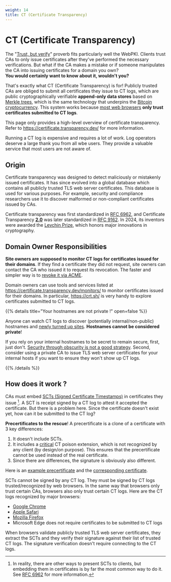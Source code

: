```yaml
---
weight: 14
title: CT (Certificate Transparency)
---
```


# CT (Certificate Transparency)

The "[Trust, but verify](https://en.wikipedia.org/wiki/Trust,_but_verify)"
proverb fits particularly well the WebPKI. Clients trust CAs to only issue
certificates after they've performed the necessary verifications. But what if
the CA makes a mistake or if someone manipulates the CA into issuing
certificates for a domain you own? \
**You would certainly want to know about it, wouldn't you?**

That's exactly what CT (Certificate Transparency) is for! Publicly trusted CAs
are obliged to submit all certificates they issue to CT logs, which are public
cryptographically verifiable **append-only data stores** based on
[Merkle trees](https://en.wikipedia.org/wiki/Merkle_tree), which is the same
technology that underpins the
[Bitcoin cryptocurrency](https://en.wikipedia.org/wiki/Bitcoin). This system
works because
[most web browsers](https://developer.mozilla.org/en-US/docs/Web/Security/Certificate_Transparency#browser_requirements)
**only trust certificates submitted to CT logs**.

This page only provides a high-level overview of certificate transparency. Refer
to https://certificate.transparency.dev/ for more information.

Running a CT log is expensive and requires a lot of work. Log operators deserve
a large thank you from all wbe users. They provide a valuable service that most
users are not aware of.

## Origin

Certificate transparency was designed to detect maliciously or mistakenly issued
certificates. It has since evolved into a global database which contains all
publicly trusted TLS web server certificates. This database is used for various
purposes. For example, security and compliance researchers use it to discover
malformed or non-compliant certificates issued by CAs.

Certificate transparency was first standardized in
[RFC 6962](https://datatracker.ietf.org/doc/html/rfc6962), and Certificate
Transparency **<ins>2.0</ins>** was later standardized in
[RFC 9162](https://datatracker.ietf.org/doc/html/rfc9162). In 2024, its
inventors were awarded the
[Levchin Prize](https://rwc.iacr.org/LevchinPrize/winners.html#CT), which honors
major innovations in cryptography.

## Domain Owner Responsibilities

**Site owners are supposed to monitor CT logs for certificates issued for their
domains**. If they find a certificate they did not request, site owners can
contact the CA who issued it to request its revocation. The faster and simpler
way is to [revoke it via ACME](/acme/overview/#revocation).

Domain owners can use tools and services listed at
https://certificate.transparency.dev/monitors/ to monitor certificates issued
for their domains. In particular, https://crt.sh/ is very handy to explore
certificates submitted to CT logs.

{{% details title="Your hostnames are not private !" open=false %}}

Anyone can watch CT logs to discover (potentially internal/non-public) hostnames
and [newly turned up sites](https://dl.acm.org/doi/10.1145/3278532.3278562).
**Hostnames cannot be considered private**!

If you rely on your internal hostnames to be secret to remain secure, first,
just don't.
[Security through obscurity is not a good strategy](https://en.wikipedia.org/wiki/Security_through_obscurity#Criticism).
Second, consider using a private CA to issue TLS web server certificates for
your internal hosts if you want to ensure they won't show up CT logs.

{{% /details %}}

## How does it work ?

CAs must embed [SCTs (Signed Certificate Timestamps)](/webpki/cert/#sct) in
certificates they issue [^1]. A SCT is receipt signed by a CT log to attest it
accepted the certificate. But there is a problem here. Since the certificate
doesn't exist yet, how can it be submitted to the CT log?

[^1]:
    In reality, there are other ways to present SCTs to clients, but embedding
    them in certificates is by far the most common way to do it. See
    [RFC 6962](https://datatracker.ietf.org/doc/html/rfc6962#section-3.3) for
    more information.

**Precertificates to the rescue**! A precertificate is a clone of a certificate
with 3 key differences:

1. It doesn't include SCTs.
2. It includes a [critical](/webpki/cert/#extensions) CT poison extension, which
   is not recognized by any client (by design/on purpose). This ensures that the
   precertificate cannot be used instead of the real certificate.
3. Since there are differences, the signature is obviously also different.

Here is an [example precertificate](https://crt.sh/?id=17531419628) and the
[corresponding certificate](https://crt.sh/?id=17870169097).

SCTs cannot be signed by any CT log. They must be signed by CT logs
trusted/recognized by web browsers. In the same way that browsers only trust
certain CAs, browsers also only trust certain CT logs. Here are the CT logs
recognized by major browsers:

- [Google Chrome](https://www.gstatic.com/ct/log_list/v3/log_list.json)
- [Apple Safari](https://valid.apple.com/ct/log_list/current_log_list.json)
- [Mozilla Firefox](https://blog.transparency.dev/ct-in-firefox#heading-firefox-known-ct-logs)
- Microsoft Edge does not require certificates to be submitted to CT logs

When browsers validate publicly trusted TLS web server certificates, they
extract the SCTs and they verify their signature against their list of trusted
CT logs. The signature verification doesn't require connecting to the CT logs.
